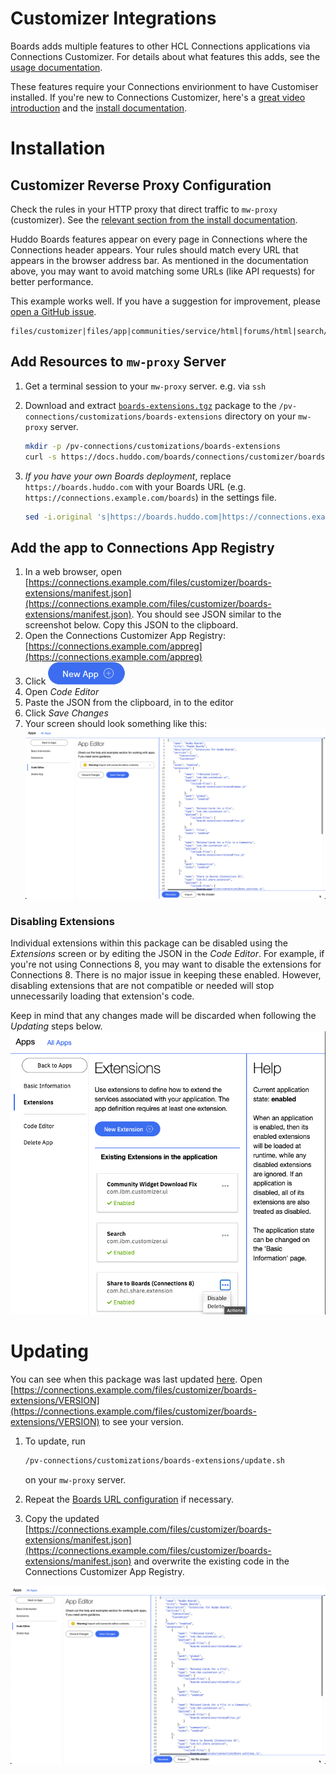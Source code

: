 Customizer Integrations
=======================

Boards adds multiple features to other HCL Connections applications via Connections Customizer. For details about what features this adds, see the [usage documentation](/boards/howto/connections/connections-ui.md).

These features require your Connections envirionment to have Customiser installed. If you're new to Connections Customizer, here's a [great video introduction](https://www.youtube.com/watch?v=CvlpjIE-3TQ) and the [install documentation](https://help.hcltechsw.com/connections/v65/admin/install/cp_config_customizer_intro.html).

# Installation
## Customizer Reverse Proxy Configuration
Check the rules in your HTTP proxy that direct traffic to `mw-proxy` (customizer). See the [relevant section from the install documentation](https://help.hcltechsw.com/connections/v65/admin/install/cp_config_customizer_setup_nginx.html#:~:text=required%20Customizer%20URLs).

  Huddo Boards features appear on every page in Connections where the Connections header appears. Your rules should match every URL that appears in the browser address bar. As mentioned in the documentation above, you may want to avoid matching some URLs (like API requests) for better performance.

  This example works well. If you have a suggestion for improvement, please [open a GitHub issue](https://github.com/isw-kudos/huddo-docs/issues/new?labels=hcl+connections,documentation).
  ```
  files/customizer|files/app|communities/service/html|forums/html|search/web|homepage/web|social/home|mycontacts|wikis/home|blogs|news|activities/service/html|profiles/html|viewer
  ```

## Add Resources to `mw-proxy` Server
1. Get a terminal session to your `mw-proxy` server. e.g. via `ssh`
1. Download and extract [`boards-extensions.tgz`](boards-extensions.tgz) package to the `/pv-connections/customizations/boards-extensions` directory on your `mw-proxy` server.
    ```bash
    mkdir -p /pv-connections/customizations/boards-extensions
    curl -s https://docs.huddo.com/boards/connections/customizer/boards-extensions.tgz | tar zxvf - -C /pv-connections/customizations/boards-extensions
    ```

2. <span id="boardsURLConfig">_If you have your own Boards deployment_</span>, replace `https://boards.huddo.com` with your Boards URL (e.g. `https://connections.example.com/boards`) in the settings file. 
   ```bash
   sed -i.original 's|https://boards.huddo.com|https://connections.example.com/boards|g' settings.js
   ```

## <span id="appRegistry">Add the app to Connections App Registry</span>

1. In a web browser, open [https://connections.example.com/files/customizer/boards-extensions/manifest.json](https://connections.example.com/files/customizer/boards-extensions/manifest.json). You should see JSON similar to the screenshot below. Copy this JSON to the clipboard.
1. Open the Connections Customizer App Registry: [https://connections.example.com/appreg](https://connections.example.com/appreg)
1. Click !["New App" button](./appreg-newapp.png)
1. Open _Code Editor_
1. Paste the JSON from the clipboard, in to the editor
1. Click _Save Changes_
1. Your screen should look something like this:
  ![Appreg Code Editor](./code-editor.png)

### Disabling Extensions
Individual extensions within this package can be disabled using the _Extensions_ screen or by editing the JSON in the _Code Editor_. For example, if you're not using Connections 8, you may want to disable the extensions for Connections 8. There is no major issue in keeping these enabled. However, disabling extensions that are not compatible or needed will stop unnecessarily loading that extension's code.

Keep in mind that any changes made will be discarded when following the _Updating_ steps below.
![Appreg Extensions Screen](./appreg-extensions.png)

# Updating
You can see when this package was last updated [here](https://github.com/isw-kudos/huddo-docs/commits/main/docs/boards/connections/boards-extensions.tgz). Open [https://connections.example.com/files/customizer/boards-extensions/VERSION](https://connections.example.com/files/customizer/boards-extensions/VERSION) to see your version.

1. To update, run 
    ```bash
    /pv-connections/customizations/boards-extensions/update.sh
    ``` 
    on your `mw-proxy` server. 

1. Repeat the [Boards URL configuration](#boardsURLConfig) if necessary. 

1. Copy the updated [https://connections.example.com/files/customizer/boards-extensions/manifest.json](https://connections.example.com/files/customizer/boards-extensions/manifest.json) and overwrite the existing code in the Connections Customizer App Registry.

![App Editor](./code-editor.png)

<!-- ## Testing

TODO: Write user documentation for each of the integrations and refer to them for testing.


1. Use the Search Sidebar to search for content in Boards from different paths in Connections (e.g. homepage, profiles, activities, forums)

![Search Sidebar](/assets/connections/search/panel.png)

1. Use advanced search (`/search/web/jsp/advancedSearch.jsp`) to see Boards results integrated in the full search results page.

![Advanced Search Standalone Section](/assets/connections/search/main2.png)

    > Note: you need to have content in Boards to see any results. -->